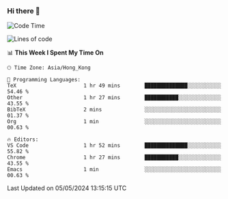 ### Hi there 👋

<!--
**nicehiro/nicehiro** is a ✨ _special_ ✨ repository because its `README.md` (this file) appears on your GitHub profile.

Here are some ideas to get you started:

- 🔭 I’m currently working on ...
- 🌱 I’m currently learning ...
- 👯 I’m looking to collaborate on ...
- 🤔 I’m looking for help with ...
- 💬 Ask me about ...
- 📫 How to reach me: ...
- 😄 Pronouns: ...
- ⚡ Fun fact: ...
-->

<!--START_SECTION:waka-->
![Code Time](http://img.shields.io/badge/Code%20Time-322%20hrs%2010%20mins-blue)

![Lines of code](https://img.shields.io/badge/From%20Hello%20World%20I%27ve%20Written-2.7%20million%20lines%20of%20code-blue)

📊 **This Week I Spent My Time On** 

```text
🕑︎ Time Zone: Asia/Hong_Kong

💬 Programming Languages: 
TeX                      1 hr 49 mins        ██████████████░░░░░░░░░░░   54.46 % 
Other                    1 hr 27 mins        ███████████░░░░░░░░░░░░░░   43.55 % 
BibTeX                   2 mins              ░░░░░░░░░░░░░░░░░░░░░░░░░   01.37 % 
Org                      1 min               ░░░░░░░░░░░░░░░░░░░░░░░░░   00.63 % 

🔥 Editors: 
VS Code                  1 hr 52 mins        ██████████████░░░░░░░░░░░   55.82 % 
Chrome                   1 hr 27 mins        ███████████░░░░░░░░░░░░░░   43.55 % 
Emacs                    1 min               ░░░░░░░░░░░░░░░░░░░░░░░░░   00.63 % 
```


 Last Updated on 05/05/2024 13:15:15 UTC
<!--END_SECTION:waka-->
